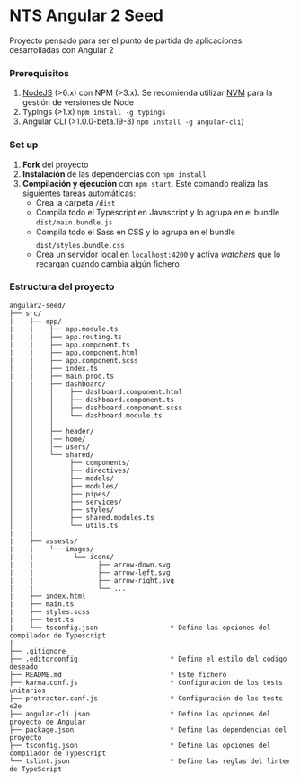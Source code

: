 # NTS Angular 2 Seed

Proyecto pensado para ser el punto de partida de aplicaciones desarrolladas con Angular 2

### Prerequisitos ###
1. [NodeJS](https://nodejs.org/) (>6.x) con NPM (>3.x). Se recomienda utilizar [NVM](http://nvm.sh) para la gestión de versiones de Node
2. Typings (>1.x) ```npm install -g typings```
3. Angular CLI (>1.0.0-beta.19-3) ```npm install -g angular-cli```)

### Set up ###
1. **Fork** del proyecto
2. **Instalación** de las dependencias con ```npm install```
3. **Compilación y ejecución** con ```npm start```. Este comando realiza las siguientes tareas automáticas:
    * Crea la carpeta ```/dist```
    * Compila todo el Typescript en Javascript y lo agrupa en el bundle ```dist/main.bundle.js```
    * Compila todo el Sass en CSS y lo agrupa en el bundle ```dist/styles.bundle.css```
    * Crea un servidor local en ```localhost:4200``` y activa *watchers* que lo recargan cuando cambia algún fichero

### Estructura del proyecto ###

```
angular2-seed/
├── src/
|    ├── app/
|    |    ├── app.module.ts
|    |    ├── app.routing.ts
|    |    ├── app.component.ts
|    |    ├── app.component.html
|    |    ├── app.component.scss
|    |    ├── index.ts
|    |    ├── main.prod.ts
|    |    ├── dashboard/
│    │    │    ├── dashboard.component.html
│    │    │    ├── dashboard.component.ts
│    │    │    ├── dashboard.component.scss
│    │    │    └── dashboard.module.ts
│    │    │
│    │    ├── header/
│    │    │── home/
│    │    │── users/
│    │    └── shared/
│    │         ├── components/
│    │         ├── directives/
│    │         ├── models/
│    │         ├── modules/
│    │         ├── pipes/
│    │         ├── services/
│    │         ├── styles/
│    │         ├── shared.modules.ts
│    │         └── utils.ts
|    |
|    ├── assests/
|    |    └── images/
|    |          └── icons/
|    |                ├── arrow-down.svg
|    |                ├── arrow-left.svg
|    |                ├── arrow-right.svg
|    |                └── ...
|    ├── index.html
|    ├── main.ts
|    ├── styles.scss
|    ├── test.ts
|    └── tsconfig.json                  * Define las opciones del compilador de Typescript
|
├── .gitignore                          
├── .editorconfig                       * Define el estilo del código deseado
├── README.md                           * Este fichero
├── karma.conf.js                       * Configuración de los tests unitarios
├── protractor.conf.js                  * Configuración de los tests e2e
├── angular-cli.json                    * Define las opciones del proyecto de Angular
├── package.json                        * Define las dependencias del proyecto
├── tsconfig.json                       * Define las opciones del compilador de Typescript
└── tslint.json                         * Define las reglas del linter de TypeScript
```